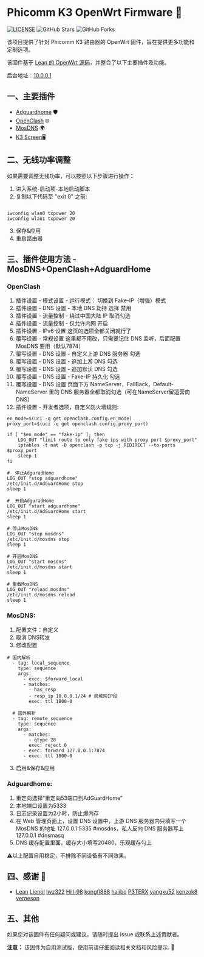 
# Phicomm K3 OpenWrt Firmware 🚀
[![LICENSE](https://img.shields.io/github/license/mashape/apistatus.svg?style=flat-square&label=LICENSE)](https://github.com/JE668/Phicomm-K3-LEDE-Firmware-Lean/blob/master/LICENSE)
![GitHub Stars](https://img.shields.io/github/stars/JE668/Phicomm-K3-LEDE-Firmware-Lean.svg?style=flat-square&label=Stars&logo=github)
![GitHub Forks](https://img.shields.io/github/forks/JE668/Phicomm-K3-LEDE-Firmware-Lean.svg?style=flat-square&label=Forks&logo=github)

该项目提供了针对 Phicomm K3 路由器的 OpenWrt 固件，旨在提供更多功能和定制选项。

该固件基于 [Lean 的 OpenWrt 源码](https://github.com/coolsnowwolf/lede)，并整合了以下主要插件及功能。

后台地址：[10.0.0.1](10.0.0.1)

## 一、主要插件

- [Adguardhome](https://github.com/kongfl888/luci-app-adguardhome) 🛡️
- [OpenClash](https://github.com/vernesong/OpenClash) 🌐
- [MosDNS](https://github.com/sbwml/luci-app-mosdns) 🌍
- [K3 Screen](https://github.com/lwz322/k3screenctrl_build)🖥️


## 二、无线功率调整

如果需要调整无线功率，可以按照以下步骤进行操作：

1. 进入系统-启动项-本地启动脚本
2. 复制以下代码至 "exit 0" 之前:
```shell

iwconfig wlan0 txpower 20
iwconfig wlan1 txpower 20

```
3. 保存&应用
4. 重启路由器


## 三、插件使用方法 - MosDNS+OpenClash+AdguardHome

### OpenClash

1. 插件设置 - 模式设置 - 运行模式： 切换到 Fake-IP（增强）模式
2. 插件设置 - DNS 设置 - 本地 DNS 劫持 选择 禁用
3. 插件设置 - 流量控制 - 绕过中国大陆 IP 取消勾选
4. 插件设置 - 流量控制 - 仅允许内网 开启
5. 插件设置 - IPv6 设置 这页的选项全都关闭就行了
6. 覆写设置 - 常规设置 这里都不用改，只需要记住 DNS 监听，后面配置 MosDNS 要用（默认7874）
7. 覆写设置 - DNS 设置 - 自定义上游 DNS 服务器 勾选
8. 覆写设置 - DNS 设置 - 追加上游 DNS 勾选
9. 覆写设置 - DNS 设置 - 追加默认 DNS 勾选
10. 覆写设置 - DNS 设置 - Fake-IP 持久化 勾选
11. 覆写设置 - DNS 设置 页面下方 NameServer，FallBack，Default-NameServer 里的 DNS 服务器全都取消勾选（可在NameServer留运营商DNS）
12. 插件设置 - 开发者选项，自定义防火墙规则:
```shell
en_mode=$(uci -q get openclash.config.en_mode)
proxy_port=$(uci -q get openclash.config.proxy_port)

if [ "$en_mode" == "fake-ip" ]; then
	LOG_OUT "limit route to only fake ips with proxy port $proxy_port"
	iptables -t nat -D openclash -p tcp -j REDIRECT --to-ports $proxy_port
	sleep 1
fi

#  停止AdguradHome
LOG_OUT "stop adguardhome"
/etc/init.d/AdGuardHome stop
sleep 1

#  开启AdguradHome
LOG_OUT "start adguardhome"
/etc/init.d/AdGuardHome start
sleep 1

# 停止MosDNS
LOG_OUT "stop mosdns"
/etc/init.d/mosdns stop
sleep 1

# 开启MosDNS
LOG_OUT "start mosdns"
/etc/init.d/mosdns start
sleep 1

# 重载MosDNS
LOG_OUT "reload mosdns"
/etc/init.d/mosdns reload
sleep 1
```

### MosDNS:

1. 配置文件：自定义
2. 取消 DNS转发
3. 修改配置
```shell
# 国内解析
  - tag: local_sequence
    type: sequence
    args:
      - exec: $forward_local
      - matches:
        - has_resp
        - resp_ip 10.0.0.1/24 # 局域网IP段
        exec: ttl 1800-0

  # 国外解析
  - tag: remote_sequence
    type: sequence
    args:
      - matches:
        - qtype 28
        exec: reject 0
      - exec: forward 127.0.0.1:7874 
      - exec: ttl 1800-0
```
3. 启用&保存&应用

### Adguardhome:

1. 重定向选择“重定向53端口到AdGuardHome”
2. 本地端口设置为5333
3. 日志记录设置为2小时，防止爆内存
4. 在 Web 管理页面上，设置 DNS 设置中，上游 DNS 服务器内只填写一个 MosDNS 的地址 127.0.0.1:5335 #mosdns，私人反向 DNS 服务器写上 127.0.0.1 #dnsmasq
5. DNS 缓存配置里面，缓存大小填写20480，乐观缓存勾上

⚠️以上配置自用稳定，不排除不同设备有不同效果。


## 四、感谢 🙏

- [Lean](https://github.com/coolsnowwolf)  [Lienol](https://github.com/Lienol)  [lwz322](https://github.com/lwz322)  [Hill-98](https://github.com/Hill-98)  [kongfl888](https://github.com/kongfl888) [haiibo](https://github.com/haiibo)  [P3TERX](https://github.com/P3TERX)  [yangxu52](https://github.com/yangxu52)  [kenzok8](https://github.com/kenzok8)  [verneson](https://github.com/verneson)


## 五、其他

如果您对该固件有任何疑问或建议，请随时提出 issue 或联系上述贡献者。

**注意：** 该固件为自用测试版，使用前请仔细阅读相关文档和风险提示. 🚨
